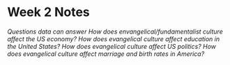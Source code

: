 # Week 2 Notes
_Questions data can answer_
_How does envangelical/fundamentalist culture affect the US economy?_
_How does evangelical culture affect education in the United States?_
_How does evangelical culture affect US politics?_
_How does evangelical culture affect marriage and birth rates in America?_
